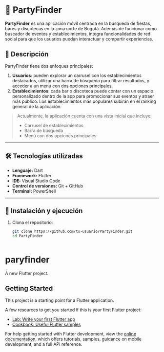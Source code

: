 # 🎉 PartyFinder

**PartyFinder** es una aplicación móvil centrada en la búsqueda de fiestas, bares y discotecas en la zona norte de Bogotá. Además de funcionar como buscador de eventos y establecimientos, integra funcionalidades de red social para que los usuarios puedan interactuar y compartir experiencias.

## 📱 Descripción

PartyFinder tiene dos enfoques principales:

1. **Usuarios**: pueden explorar un carrusel con los establecimientos destacados, utilizar una barra de búsqueda para filtrar resultados, y acceder a un menú con dos opciones principales.
2. **Establecimientos**: cada bar o discoteca puede contar con un espacio personalizado dentro de la app para promocionar sus eventos y atraer más público. Los establecimientos más populares subirán en el ranking general de la aplicación.

> Actualmente, la aplicación cuenta con una vista inicial que incluye:
> - Carrusel de establecimientos
> - Barra de búsqueda
> - Menú con dos opciones principales

---

## 🛠️ Tecnologías utilizadas

- **Lenguaje:** Dart
- **Framework:** Flutter
- **IDE:** Visual Studio Code
- **Control de versiones:** Git + GitHub
- **Terminal:** PowerShell

---

## 🚀 Instalación y ejecución

1. Clona el repositorio:

   ```bash
   git clone https://github.com/tu-usuario/PartyFinder.git
   cd PartyFinder



# paryfinder

A new Flutter project.

## Getting Started

This project is a starting point for a Flutter application.

A few resources to get you started if this is your first Flutter project:

- [Lab: Write your first Flutter app](https://docs.flutter.dev/get-started/codelab)
- [Cookbook: Useful Flutter samples](https://docs.flutter.dev/cookbook)

For help getting started with Flutter development, view the
[online documentation](https://docs.flutter.dev/), which offers tutorials,
samples, guidance on mobile development, and a full API reference.
